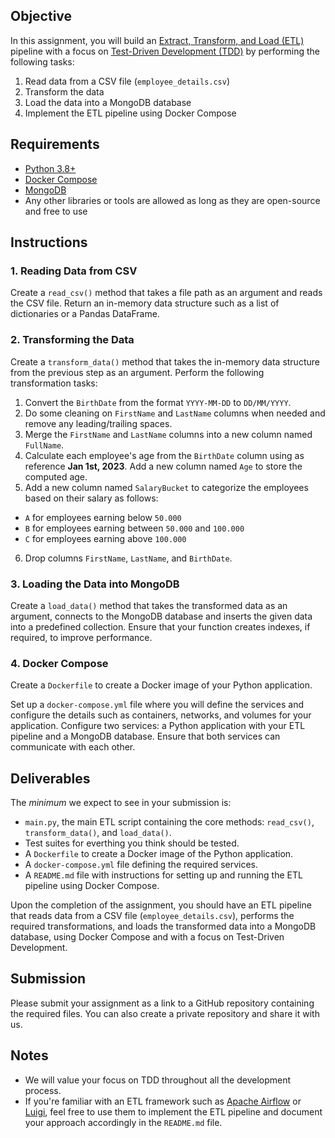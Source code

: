## Objective

In this assignment, you will build an [Extract, Transform, and Load (ETL)](https://en.wikipedia.org/wiki/Extract,_transform,_load) pipeline with a focus on [Test-Driven Development (TDD)](https://en.wikipedia.org/wiki/Test-driven_development) by performing the following tasks:

1. Read data from a CSV file (`employee_details.csv`)
2. Transform the data
3. Load the data into a MongoDB database
4. Implement the ETL pipeline using Docker Compose

## Requirements

- [Python 3.8+](https://www.python.org/)
- [Docker Compose](https://docs.docker.com/compose/)
- [MongoDB](https://www.mongodb.com/)
- Any other libraries or tools are allowed as long as they are open-source and free to use

## Instructions

### 1. Reading Data from CSV

Create a `read_csv()` method that takes a file path as an argument and reads the CSV file. Return an in-memory data structure such as a list of dictionaries or a Pandas DataFrame.

### 2. Transforming the Data

Create a `transform_data()` method that takes the in-memory data structure from the previous step as an argument.
Perform the following transformation tasks:

1. Convert the `BirthDate` from the format `YYYY-MM-DD` to `DD/MM/YYYY`.
2. Do some cleaning on `FirstName` and `LastName` columns when needed and remove any leading/trailing spaces.
3. Merge the `FirstName` and `LastName` columns into a new column named `FullName`.
4. Calculate each employee's age from the `BirthDate` column using as reference **Jan 1st, 2023**. Add a new column named `Age` to store the computed age.
5. Add a new column named `SalaryBucket` to categorize the employees based on their salary as follows:
  - `A` for employees earning below `50.000`
  - `B` for employees earning between `50.000` and `100.000`
  - `C` for employees earning above `100.000`
6. Drop columns `FirstName`, `LastName`, and `BirthDate`.

### 3. Loading the Data into MongoDB

Create a `load_data()` method that takes the transformed data as an argument, connects to the MongoDB database and inserts the given data into a predefined collection. Ensure that your function creates indexes, if required, to improve performance.

### 4. Docker Compose

Create a `Dockerfile` to create a Docker image of your Python application.

Set up a `docker-compose.yml` file where you will define the services and configure the details such as containers, networks, and volumes for your application.
Configure two services: a Python application with your ETL pipeline and a MongoDB database. Ensure that both services can communicate with each other.

## Deliverables

The *minimum* we expect to see in your submission is:

- `main.py`, the main ETL script containing the core methods: `read_csv()`, `transform_data()`, and `load_data()`.
- Test suites for everthing you think should be tested.
- A `Dockerfile` to create a Docker image of the Python application.
- A `docker-compose.yml` file defining the required services.
- A `README.md` file with instructions for setting up and running the ETL pipeline using Docker Compose.

Upon the completion of the assignment, you should have an ETL pipeline that reads data from a CSV file (`employee_details.csv`), performs the required transformations, and loads the transformed data into a MongoDB database, using Docker Compose and with a focus on Test-Driven Development.

## Submission

Please submit your assignment as a link to a GitHub repository containing the required files. You can also create a private repository and share it with us.

## Notes

- We will value your focus on TDD throughout all the development process.
- If you're familiar with an ETL framework such as [Apache Airflow](https://airflow.apache.org/) or [Luigi](https://github.com/spotify/luigi), feel free to use them to implement the ETL pipeline and document your approach accordingly in the `README.md` file.
